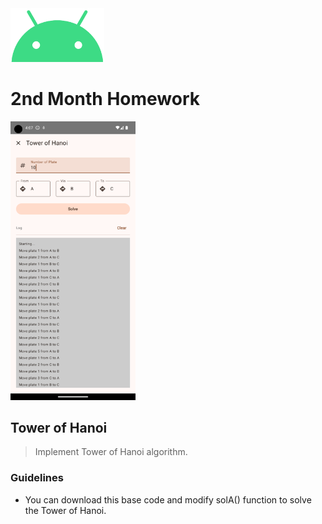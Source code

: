 <img src="./README/ic_android.png" width="150px">

# 2nd Month Homework

<img src="./README/main.png" width="200px">

## Tower of Hanoi
> Implement Tower of Hanoi algorithm.

### Guidelines
- You can download this base code and modify solA() function to solve the Tower of Hanoi.

